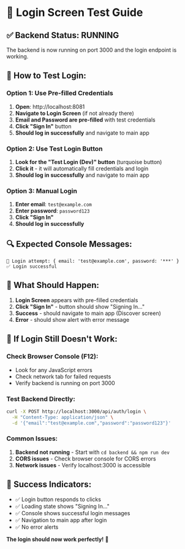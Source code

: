 # 🔐 Login Screen Test Guide

## ✅ **Backend Status: RUNNING**
The backend is now running on port 3000 and the login endpoint is working.

## 🧪 **How to Test Login:**

### **Option 1: Use Pre-filled Credentials**
1. **Open**: http://localhost:8081
2. **Navigate to Login Screen** (if not already there)
3. **Email and Password are pre-filled** with test credentials
4. **Click "Sign In"** button
5. **Should log in successfully** and navigate to main app

### **Option 2: Use Test Login Button**
1. **Look for the "Test Login (Dev)" button** (turquoise button)
2. **Click it** - it will automatically fill credentials and login
3. **Should log in successfully** and navigate to main app

### **Option 3: Manual Login**
1. **Enter email**: `test@example.com`
2. **Enter password**: `password123`
3. **Click "Sign In"**
4. **Should log in successfully**

## 🔍 **Expected Console Messages:**
```
🔐 Login attempt: { email: 'test@example.com', password: '***' }
✅ Login successful
```

## 🎯 **What Should Happen:**
1. **Login Screen** appears with pre-filled credentials
2. **Click "Sign In"** - button should show "Signing In..."
3. **Success** - should navigate to main app (Discover screen)
4. **Error** - should show alert with error message

## 🐛 **If Login Still Doesn't Work:**

### **Check Browser Console (F12):**
- Look for any JavaScript errors
- Check network tab for failed requests
- Verify backend is running on port 3000

### **Test Backend Directly:**
```bash
curl -X POST http://localhost:3000/api/auth/login \
  -H "Content-Type: application/json" \
  -d '{"email":"test@example.com","password":"password123"}'
```

### **Common Issues:**
1. **Backend not running** - Start with `cd backend && npm run dev`
2. **CORS issues** - Check browser console for CORS errors
3. **Network issues** - Verify localhost:3000 is accessible

## 🎉 **Success Indicators:**
- ✅ Login button responds to clicks
- ✅ Loading state shows "Signing In..."
- ✅ Console shows successful login messages
- ✅ Navigation to main app after login
- ✅ No error alerts

**The login should now work perfectly!** 🚀 
